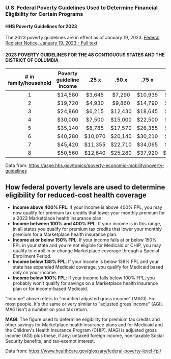 ### U.S. Federal Poverty Guidelines Used to Determine Financial Eligibility for Certain Programs  

#### HHS Poverty Guidelines for 2023  

The 2023 poverty guidelines are in effect as of January 19, 2023. [Federal Register Notice, January 19, 2023 - Full text](https://www.federalregister.gov/documents/2023/01/19/2023-00885/annual-update-of-the-hhs-poverty-guidelines).  

#### 2023 POVERTY GUIDELINES FOR THE 48 CONTIGUOUS STATES AND THE DISTRICT OF COLUMBIA  

|# in family/household | Poverty guideline income |.25 x|.50 x|.75 x| 2 x | 3 x | 4 x |
|:--------------------:|:-----------------:|:---:|:---:|:---:|:---:|:---:|:---:|
|1 |$14,580|$3,645|$7,290|$10,935|$29,160|$43,740|$58,320|
|2 |$19,720|$4,930|$9,860|$14,790|$39,440|$59,160|$78,880|
|3 |$24,860|$6,215|$12,430|$18,645|$49,720|$74,580|$99,440|
|4 |$30,000|$7,500|$15,000|$22,500|$60,000|$90,000|$120,000|
|5 |$35,140|$8,785|$17,570|$26,355|$70,280|$105,420|$140,560|
|6 |$40,280|$10,070|$20,140|$30,210|$80,560|$120,840|$161,120|
|7 |$45,420|$11,355|$22,710|$34,065|$90,840|$136,260|$181,680|
|8 |$50,560|$12,640|$25,280|$37,920|$101,120|$151,680|$202,240|

Data from: https://aspe.hhs.gov/topics/poverty-economic-mobility/poverty-guidelines  

## How federal poverty levels are used to determine eligibility for reduced-cost health coverage  

* **Income above 400% FPL**: If your income is above 400% FPL, you may now qualify for premium tax credits that lower your monthly premium for a 2023 Marketplace health insurance plan.  
* **Income between 100% and 400% FPL**: If your income is in this range, in all states you qualify for premium tax credits that lower your monthly premium for a Marketplace health insurance plan.  
* **Income at or below 150% FPL**: If your income falls at or below 150% FPL in your state and you’re not eligible for Medicaid or CHIP, you may qualify to enroll in or change Marketplace coverage through a Special Enrollment Period.  
* **Income below 138% FPL**: If your income is below 138% FPL and your state has expanded Medicaid coverage, you qualify for Medicaid based only on your income.  
* **Income below 100% FPL**: If your income falls below 100% FPL, you probably won’t qualify for savings on a Marketplace health insurance plan or for income-based Medicaid.  

"Income" above refers to "modified adjusted gross income" (MAGI). For most people, it's the same or very similar to "adjusted gross income" (AGI).  MAGI isn't a number on your tax return.  

**MAGI**: The figure used to determine eligibility for premium tax credits and other savings for Marketplace health insurance plans and for Medicaid and the Children's Health Insurance Program (CHIP). MAGI is adjusted gross income (AGI) plus these, if any: untaxed foreign income, non-taxable Social Security benefits, and tax-exempt interest.  

Data from: https://www.healthcare.gov/glossary/federal-poverty-level-fpl/  